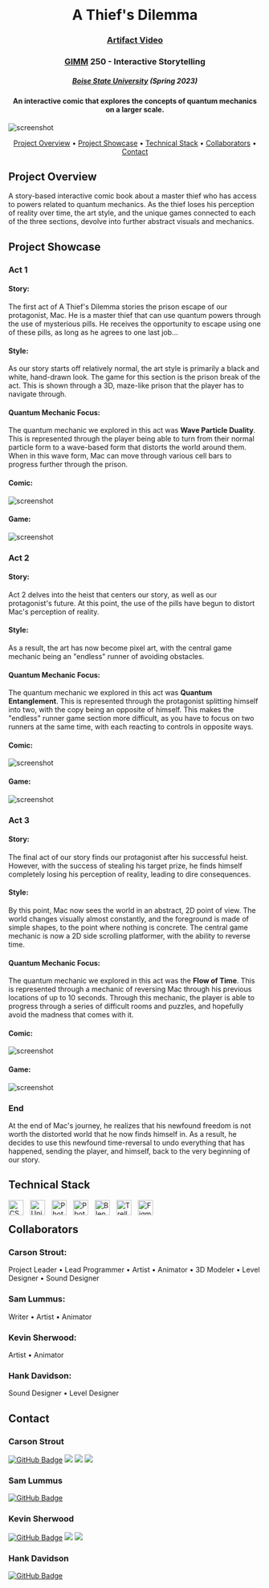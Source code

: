 <h1 align="center">
<br>
A Thief's Dilemma
</h1>

<h3 align="center"><a href="https://drive.google.com/file/d/1HaYi_ioxv9Fiv7QjSb3F0wWn4iK26pZY/view?usp=sharing">Artifact Video</a></h3>

<h3 align="center"><a href="https://www.boisestate.edu/gimm/">GIMM</a> 250 - Interactive Storytelling </h3>
<h5 align="center"><a href="https://www.boisestate.edu/">Boise State University</a> (Spring 2023) </h5>

<h4 align="center">An interactive comic that explores the concepts of quantum mechanics on a larger scale.</h4>

![screenshot](img/AThief'sDilemma.png "A Thief's Dilemma")

<p align="center">
  <a href="#project-overview">Project Overview</a> •
  <a href="#project-showcase">Project Showcase</a> •
  <a href="#technical-stack">Technical Stack</a> •
  <a href="#collaborators">Collaborators</a> •
  <a href="#contact">Contact</a>
</p>

## Project Overview

A story-based interactive comic book about a master thief who has access to powers related to quantum mechanics. As the thief loses his perception of reality over time, the art style, and the unique games connected to each of the three sections, devolve into further abstract visuals and mechanics.

## Project Showcase

### Act 1

<h4>Story:</h4>
<p>The first act of A Thief's Dilemma stories the prison escape of our protagonist, Mac. He is a master thief that can use quantum powers through the use of mysterious pills. He receives the opportunity to escape using one of these pills, as long as he agrees to one last job...</p>

<h4>Style:</h4>
<p>As our story starts off relatively normal, the art style is primarily a black and white, hand-drawn look. The game for this section is the prison break of the act. This is shown through a 3D, maze-like prison that the player has to navigate through.</p>

<h4>Quantum Mechanic Focus:</h4>
<p>The quantum mechanic we explored in this act was <strong>Wave Particle Duality</strong>. This is represented through the player being able to turn from their normal particle form to a wave-based form that distorts the world around them. When in this wave form, Mac can move through various cell bars to progress further through the prison.</p>

<h4>Comic:</h4>

![screenshot](img/Act1-Comic.png "Act 1 Comic")

<h4>Game:</h4>

![screenshot](img/Act1-Game.png "A Thief's Dilemma")

### Act 2

<h4>Story:</h4>
<p>Act 2 delves into the heist that centers our story, as well as our protagonist's future. At this point, the use of the pills have begun to distort Mac's perception of reality.</p>

<h4>Style:</h4>
<p>As a result, the art has now become pixel art, with the central game mechanic being an "endless" runner of avoiding obstacles.</p>

<h4>Quantum Mechanic Focus:</h4>
<p>The quantum mechanic we explored in this act was <strong>Quantum Entanglement</strong>. This is represented through the protagonist splitting himself into two, with the copy being an opposite of himself. This makes the "endless" runner game section more difficult, as you have to focus on two runners at the same time, with each reacting to controls in opposite ways.</p>

<h4>Comic:</h4>

![screenshot](img/Act2-Comic.png "Act 2 Comic")

<h4>Game:</h4>

![screenshot](img/Act2-Game.png "Act 2 Game")

### Act 3

<h4>Story:</h4>
<p>The final act of our story finds our protagonist after his successful heist. However, with the success of stealing his target prize, he finds himself completely losing his perception of reality, leading to dire consequences.</p>

<h4>Style:</h4>
<p>By this point, Mac now sees the world in an abstract, 2D point of view. The world changes visually almost constantly, and the foreground is made of simple shapes, to the point where nothing is concrete. The central game mechanic is now a 2D side scrolling platformer, with the ability to reverse time.</p>

<h4>Quantum Mechanic Focus:</h4>
<p>The quantum mechanic we explored in this act was the <strong>Flow of Time</strong>. This is represented through a mechanic of reversing Mac through his previous locations of up to 10 seconds. Through this mechanic, the player is able to progress through a series of difficult rooms and puzzles, and hopefully avoid the madness that comes with it.</p>

<h4>Comic:</h4>

![screenshot](img/Act3-Comic.png "Act 3 Comic")

<h4>Game:</h4>

![screenshot](img/Act3-Game.png "A Thief's Dilemma")

### End

<p>At the end of Mac's journey, he realizes that his newfound freedom is not worth the distorted world that he now finds himself in. As a result, he decides to use this newfound time-reversal to undo everything that has happened, sending the player, and himself, back to the very beginning of our story.</p>

## Technical Stack

<img align="left" alt="CSharp" width="30px" style="padding-right:10px;" src="https://cdn.jsdelivr.net/gh/devicons/devicon/icons/csharp/csharp-original.svg" />
<img align="left" alt="Unity" width="30px" style="padding-right:10px;" src="https://cdn.jsdelivr.net/gh/devicons/devicon/icons/unity/unity-original.svg" />
<img align="left" alt="Photoshop" width="30px" style="padding-right:10px;" src="https://cdn.jsdelivr.net/gh/devicons/devicon/icons/photoshop/photoshop-plain.svg" />
<img align="left" alt="Photoshop" width="30px" style="padding-right:10px;" src="https://cdn.jsdelivr.net/gh/devicons/devicon/icons/aftereffects/aftereffects-original.svg" />
<img align="left" alt="Blender" width="30px" style="padding-right:10px;" src="https://cdn.jsdelivr.net/gh/devicons/devicon/icons/blender/blender-original.svg" />
<img align="left" alt="Trello" width="30px" style="padding-right:10px;" src="https://cdn.jsdelivr.net/gh/devicons/devicon/icons/trello/trello-plain.svg" />
<img align="left" alt="Figma" width="30px" style="padding-right:10px;" src="https://cdn.jsdelivr.net/gh/devicons/devicon/icons/figma/figma-original.svg" />

<br />

## Collaborators

<h3>Carson Strout:</h3>
<p>Project Leader • Lead Programmer • Artist • Animator • 3D Modeler • Level Designer • Sound Designer</p>

<h3>Sam Lummus:</h3>
<p>Writer • Artist • Animator</p>

<h3>Kevin Sherwood:</h3>
<p>Artist • Animator</p>

<h3>Hank Davidson:</h3>
<p>Sound Designer • Level Designer</p>

## Contact

<h3>Carson Strout</h3>

[![GitHub Badge](https://img.shields.io/badge/GitHub-100000?style=for-the-badge&logo=github&logoColor=white)](https://github.com/CarsonStrout)
<a href="mailto:carson.strout42@gmail.com"><img src="https://img.shields.io/badge/Gmail-D14836?style=for-the-badge&logo=gmail&logoColor=white"></a> <a href="https://www.linkedin.com/in/carson-strout-45a681187/"><img src="https://img.shields.io/badge/LinkedIn-0077B5?style=for-the-badge&logo=linkedin&logoColor=white"></a></a>
 <a href="https://carsonstrout.github.io/"><img src="https://img.shields.io/badge/portfolio-0A0A0A?style=for-the-badge&logo=dev.to&logoColor=white"></a>

<h3>Sam Lummus</h3>

[![GitHub Badge](https://img.shields.io/badge/GitHub-100000?style=for-the-badge&logo=github&logoColor=white)](https://github.com/SmilingWaffles)

<h3>Kevin Sherwood</h3>

[![GitHub Badge](https://img.shields.io/badge/GitHub-100000?style=for-the-badge&logo=github&logoColor=white)](https://github.com/Redzorr)
<a href="mailto:Kevinsherwood11.ks@gmail.com"><img src="https://img.shields.io/badge/Gmail-D14836?style=for-the-badge&logo=gmail&logoColor=white"></a> <a href="https://www.linkedin.com/in/kevin-sherwood-84b86619a/"><img src="https://img.shields.io/badge/LinkedIn-0077B5?style=for-the-badge&logo=linkedin&logoColor=white"></a></a>

<h3>Hank Davidson</h3>

[![GitHub Badge](https://img.shields.io/badge/GitHub-100000?style=for-the-badge&logo=github&logoColor=white)](https://github.com/HankGIMM)

<!-- # Quantum Comic
Interactive Comic based on Quantum Mechanics -->
